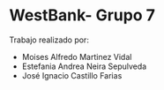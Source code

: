 # WestBank- Grupo 7
Trabajo realizado por: 
* Moises Alfredo Martinez Vidal 
* Estefania Andrea Neira Sepulveda 
* José Ignacio Castillo Farias

